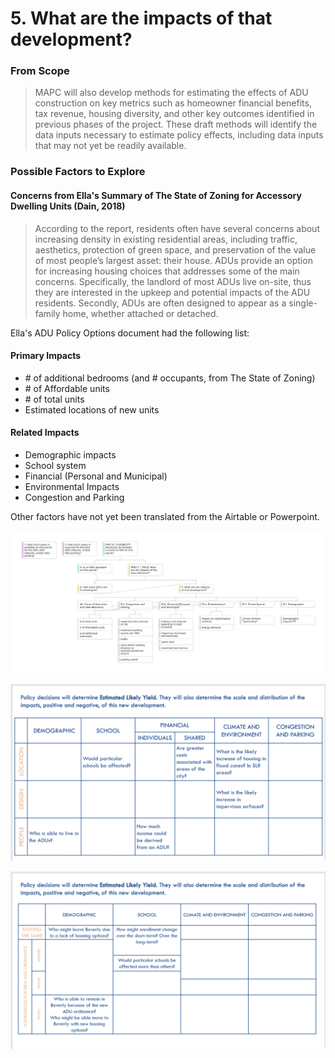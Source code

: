 # 5. What are the impacts of that development?

### From Scope

> MAPC will also develop methods for estimating the effects of ADU construction on key metrics such as homeowner financial benefits, tax revenue, housing diversity,  and other key outcomes identified in previous phases of the project. These draft methods will identify the data inputs necessary to estimate policy effects, including data inputs that may not yet be readily available.&#x20;

### Possible Factors to Explore

#### Concerns from Ella's Summary of The State of Zoning for Accessory Dwelling Units (Dain, 2018)

> According to the report, residents often have several concerns about increasing density in existing residential areas, including traffic, aesthetics, protection of green space, and preservation of the value of most people’s largest asset: their house. ADUs provide an option for increasing housing choices that addresses some of the main concerns. Specifically, the landlord of most ADUs live on-site, thus they are interested in the upkeep and potential impacts of the ADU residents. Secondly, ADUs are often designed to appear as a single-family home, whether attached or detached.

Ella's ADU Policy Options document had the following list:

#### Primary Impacts&#x20;

* \# of additional bedrooms (and # occupants, from The State of Zoning)
* \# of Affordable units&#x20;
* \# of total units&#x20;
* Estimated locations of new units&#x20;

#### Related Impacts&#x20;

* Demographic impacts&#x20;
* School system&#x20;
* Financial (Personal and Municipal)&#x20;
* Environmental Impacts&#x20;
* Congestion and Parking&#x20;

Other factors have not yet been translated from the Airtable or Powerpoint.

![](<../../../.gitbook/assets/Org Chart (3).jpg>)

![](<../../../.gitbook/assets/image (1) (1) (1).png>)

![](<../../../.gitbook/assets/image (3) (1) (1).png>)
